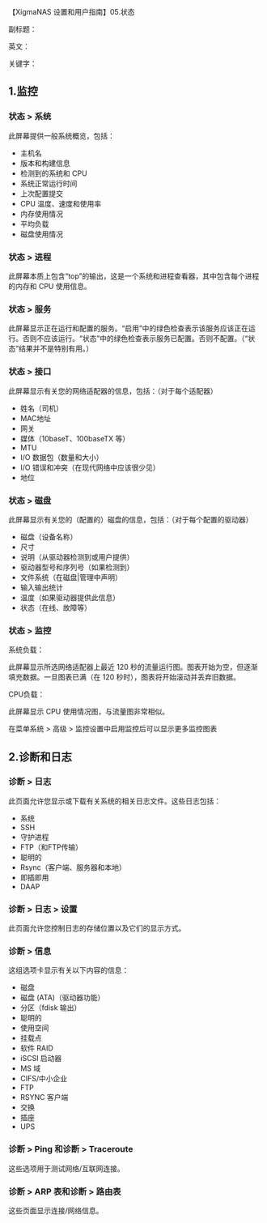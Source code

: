 【XigmaNAS 设置和用户指南】05.状态

副标题：

英文：

关键字：



## 1.监控

### 状态 > 系统

此屏幕提供一般系统概览，包括：

- 主机名
- 版本和构建信息
- 检测到的系统和 CPU
- 系统正常运行时间
- 上次配置提交
- CPU 温度、速度和使用率
- 内存使用情况
- 平均负载
- 磁盘使用情况



### 状态 > 进程

此屏幕本质上包含“top”的输出，这是一个系统和进程查看器，其中包含每个进程的内存和 CPU 使用信息。



### 状态 > 服务

此屏幕显示正在运行和配置的服务。“启用”中的绿色检查表示该服务应该正在运行。否则不应该运行。“状态”中的绿色检查表示服务已配置。否则不配置。（“状态”结果并不是特别有用。）



### 状态 > 接口

此屏幕显示有关您的网络适配器的信息，包括：（对于每个适配器）

- 姓名（司机）
- MAC地址
- 网关
- 媒体（10baseT、100baseTX 等）
- MTU
- I/O 数据包（数量和大小）
- I/O 错误和冲突（在现代网络中应该很少见）
- 地位



### 状态 > 磁盘

此屏幕显示有关您的（配置的）磁盘的信息，包括：（对于每个配置的驱动器）

- 磁盘（设备名称）
- 尺寸
- 说明（从驱动器检测到或用户提供）
- 驱动器型号和序列号（如果检测到）
- 文件系统（在磁盘|管理中声明）
- 输入输出统计
- 温度（如果驱动器提供此信息）
- 状态（在线、故障等）



### 状态 > 监控

系统负载：

此屏幕显示所选网络适配器上最近 120 秒的流量运行图。图表开始为空，但逐渐填充数据。一旦图表已满（在 120 秒时），图表将开始滚动并丢弃旧数据。

CPU负载：

此屏幕显示 CPU 使用情况图，与流量图非常相似。

在菜单系统 > 高级 > 监控设置中启用监控后可以显示更多监控图表





## 2.诊断和日志

### 诊断 > 日志

此页面允许您显示或下载有关系统的相关日志文件。这些日志包括：

- 系统
- SSH
- 守护进程
- FTP（和FTP传输）
- 聪明的
- Rsync（客户端、服务器和本地）
- 即插即用
- DAAP



### 诊断 > 日志 > 设置

此页面允许您控制日志的存储位置以及它们的显示方式。



### 诊断 > 信息

这组选项卡显示有关以下内容的信息：

- 磁盘
- 磁盘 (ATA)（驱动器功能）
- 分区（fdisk 输出）
- 聪明的
- 使用空间
- 挂载点
- 软件 RAID
- iSCSI 启动器
- MS 域
- CIFS/中小企业
- FTP
- RSYNC 客户端
- 交换
- 插座
- UPS



### 诊断 > Ping 和诊断 > Traceroute

这些选项用于测试网络/互联网连接。



### 诊断 > ARP 表和诊断 > 路由表

这些页面显示连接/网络信息。

